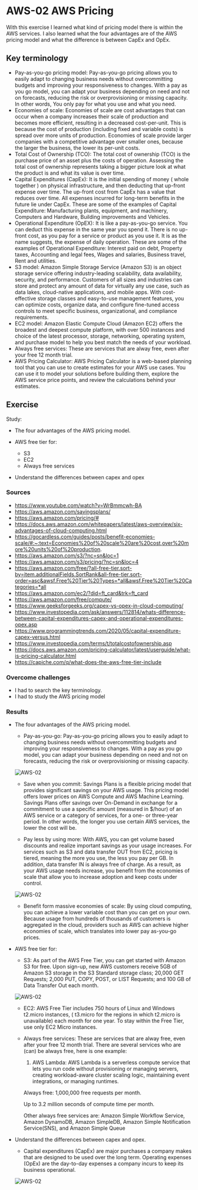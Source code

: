 # AWS-02 AWS Pricing 
With this exercise I learned what kind of pricing model there is within the AWS services. I also learned what the four advantages are of the AWS pricing model and what the difference is between CapEx and OpEx.

## Key terminology
- Pay-as-you-go pricing model: Pay-as-you-go pricing allows you to easily adapt to changing business needs without overcommitting budgets and improving your responsiveness to changes. With a pay as you go model, you can adapt your business depending on need and not on forecasts, reducing the risk or overprovisioning or missing capacity. In other words, You only pay for what you use and what you need.  
- Economies of scale: Economies of scale are cost advantages that can occur when a company increases their scale of production and becomes more efficient, resulting in a decreased cost-per-unit. This is because the cost of production (including fixed and variable costs) is spread over more units of production. Economies of scale provide larger companies with a competitive advantage over smaller ones, because the larger the business, the lower its per-unit costs.
- Total Cost of Ownership (TCO): The total cost of ownership (TCO) is the purchase price of an asset plus the costs of operation. Assessing the total cost of ownership represents taking a bigger picture look at what the product is and what its value is over time. 
- Capital Expenditures (CapEx): It is the initial spending of money ( whole together ) on physical infrastructure, and then deducting that up-front expense over time. The up-front cost from CapEx has a value that reduces over time. All expenses incurred for long-term benefits in the future lie under CapEx. These are some of  the examples of Capital Expenditure: Manufacturing plants, equipment, and machinery, Computers and Hardware, Building improvements and Vehicles.
- Operational Expenditure (OpEX): It is like a pay-as-you-go service. You can deduct this expense in the same year you spend it. There is no up-front cost, as you pay for a service or product as you use it. It is as the name suggests, the expense of daily operation. These are some of  the examples of Operational Expenditure: Interest paid on debt, Property taxes, Accounting and legal fees, Wages and salaries, Business travel, Rent and utilities.
- S3 model: Amazon Simple Storage Service (Amazon S3) is an object storage service offering industry-leading scalability, data availability, security, and performance. Customers of all sizes and industries can store and protect any amount of data for virtually any use case, such as data lakes, cloud-native applications, and mobile apps. With cost-effective storage classes and easy-to-use management features, you can optimize costs, organize data, and configure fine-tuned access controls to meet specific business, organizational, and compliance requirements.
- EC2 model: Amazon Elastic Compute Cloud (Amazon EC2) offers the broadest and deepest compute platform, with over 500 instances and choice of the latest processor, storage, networking, operating system, and purchase model to help you best match the needs of your workload. 
- Always free services: These are services that are alway free, even after your free 12 month trial. 
- AWS Pricing Calculator: AWS Pricing Calculator is a web-based planning tool that you can use to create estimates for your AWS use cases. You can use it to model your solutions before building them, explore the AWS service price points, and review the calculations behind your estimates.

## Exercise
Study:

- The four advantages of the AWS pricing model.

- AWS free tier for:

    - S3
    - EC2
    - Always free services

- Understand the differences between capex and opex

### Sources
- https://www.youtube.com/watch?v=WrBmmcwh-BA
- https://aws.amazon.com/savingsplans/
- https://aws.amazon.com/pricing/#
- https://docs.aws.amazon.com/whitepapers/latest/aws-overview/six-advantages-of-cloud-computing.html 
- https://gocardless.com/guides/posts/benefit-economies-scale/#:~:text=Economies%20of%20scale%20are%20cost,over%20more%20units%20of%20production. 
- https://aws.amazon.com/s3/?nc=sn&loc=1 
- https://aws.amazon.com/s3/pricing/?nc=sn&loc=4 
- https://aws.amazon.com/free/?all-free-tier.sort-by=item.additionalFields.SortRank&all-free-tier.sort-order=asc&awsf.Free%20Tier%20Types=*all&awsf.Free%20Tier%20Categories=*all 
- https://aws.amazon.com/ec2/?did=ft_card&trk=ft_card 
- https://aws.amazon.com/free/compute/ 
- https://www.geeksforgeeks.org/capex-vs-opex-in-cloud-computing/
- https://www.investopedia.com/ask/answers/112814/whats-difference-between-capital-expenditures-capex-and-operational-expenditures-opex.asp 
- https://www.programmingtrends.com/2020/05/capital-expenditure-capex-versus.html 
- https://www.investopedia.com/terms/t/totalcostofownership.asp 
- https://docs.aws.amazon.com/pricing-calculator/latest/userguide/what-is-pricing-calculator.html 
- https://capiche.com/q/what-does-the-aws-free-tier-include
 
### Overcome challenges
- I had to search the key terminology.
- I had to study the AWS pricing model

### Results
- The four advantages of the AWS pricing model.

    - Pay-as-you-go: Pay-as-you-go pricing allows you to easily adapt to changing business needs without overcommitting budgets and improving your responsiveness to changes. With a pay as you go model, you can adapt your business depending on need and not on forecasts, reducing the risk or overprovisioning or missing capacity. 

    ![AWS-02](../00_includes/AWS02-1.png)

    - Save when you commit: Savings Plans is a flexible pricing model that provides significant savings on your AWS usage. This pricing model offers lower prices on AWS Compute and AWS Machine Learning. Savings Plans offer savings over On-Demand in exchange for a commitment to use a specific amount (measured in $/hour) of an AWS service or a category of services, for a one- or three-year period. In other words, the longer you use certain AWS services, the lower the cost will be.

    - Pay less by using more: With AWS, you can get volume based discounts and realize important savings as your usage increases. For services such as S3 and data transfer OUT from EC2, pricing is tiered, meaning the more you use, the less you pay per GB. In addition, data transfer IN is always free of charge. As a result, as your AWS usage needs increase, you benefit from the economies of scale that allow you to increase adoption and keep costs under control.

     ![AWS-02](../00_includes/AWS02-2.png)

    - Benefit form massive economies of scale: By using cloud computing, you can achieve a lower variable cost than you can get on your own. Because usage from hundreds of thousands of customers is aggregated in the cloud, providers such as AWS can achieve higher economies of scale, which translates into lower pay as-you-go prices. 

-  AWS free tier for:

    - S3: As part of the AWS Free Tier, you can get started with Amazon S3 for free. Upon sign-up, new AWS customers receive 5GB of Amazon S3 storage in the S3 Standard storage class; 20,000 GET Requests; 2,000 PUT, COPY, POST, or LIST Requests; and 100 GB of Data Transfer Out each month. 

     
     ![AWS-02](../00_includes/AWS02-3.png)


    - EC2: AWS Free Tier includes 750 hours of Linux and Windows t2.micro instances, ( t3.micro for the regions in which t2.micro is unavailable) each month for one year. To stay within the Free Tier, use only EC2 Micro instances.

    - Always free services: These are services that are alway free, even after your free 12 month trial. There are several services who are (can) be always free, here is one example:

        1. AWS Lambda: AWS Lambda is a serverless compute service that lets you run code without provisioning or managing servers, creating workload-aware cluster scaling logic, maintaining event integrations, or managing runtimes. 

        Always free: 1,000,000 free requests per month. 

        Up to 3.2 million seconds of compute time per month.  

        Other always free services are: Amazon Simple Workflow Service, Amazon DynamoDB, Amazon SimpleDB, Amazon Simple Notification Service(SNS), and Amazon Simple Queue


- Understand the differences between capex and opex.

    - Capital expenditures (CapEx) are major purchases a company makes that are designed to be used over the long term. Operating expenses (OpEx) are the day-to-day expenses a company incurs to keep its business operational.
    
    ![AWS-02](../00_includes/AWS02-4.png)


